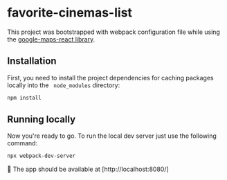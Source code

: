 # favorite-cinemas-list

This project was bootstrapped with webpack configuration file while using the [google-maps-react library](https://www.npmjs.com/package/google-maps-react).

## Installation

First, you need to install the project dependencies for caching packages locally into the ```
 node_modules``` directory:

```bash
npm install
```

## Running locally

Now you're ready to go. To run the local dev server just use the following command:

```bash
npx webpack-dev-server
```

:triangular_flag_on_post:
The app should be available at [http://localhost:8080/]
